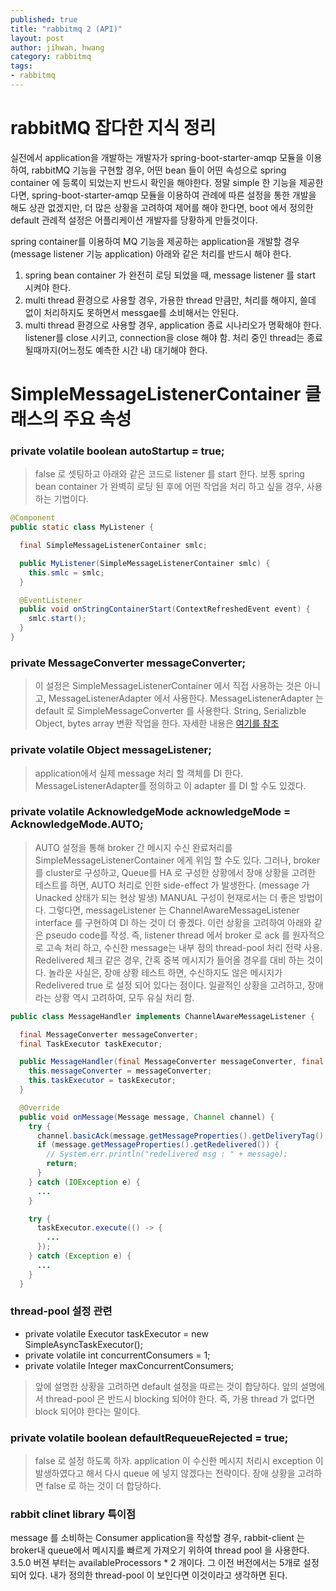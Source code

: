 ```yaml
---
published: true
title: "rabbitmq 2 (API)"
layout: post
author: jihwan, hwang
category: rabbitmq
tags:
- rabbitmq
---
```



# rabbitMQ 잡다한 지식 정리

실전에서 application을 개발하는 개발자가 spring-boot-starter-amqp 모듈을 이용하여, rabbitMQ 기능을 구현할 경우, 어떤 bean 들이 어떤 속성으로 spring container 에 등록이 되었는지 반드시 확인을 해야한다. 정말 simple 한 기능을 제공한다면, spring-boot-starter-amqp 모듈을 이용하여 관례에 따른 설정을 통한 개발을 해도 상관 없겠지만, 더 많은 상황을 고려하여 제어를 해야 한다면, boot 에서 정의한 default 관례적 설정은 어플리케이션 개발자를 당황하게 만들것이다.

spring container를 이용하여 MQ 기능을 제공하는 application을 개발할 경우(message listener 기능 application) 아래와 같은 처리를 반드시 해야 한다.

1. spring bean container 가 완전히 로딩 되었을 때, message listener 를 start 시켜야 한다.
2. multi thread 환경으로 사용할 경우, 가용한 thread 만큼만, 처리를 해야지, 쓸데 없이 처리하지도 못하면서 messgae를 소비해서는 안된다.
3. multi thread 환경으로 사용할 경우, application 종료 시나리오가 명확해야 한다.
    listener를 close 시키고, connection을 close 해야 함.
    처리 중인 thread는 종료 될때까지(어느정도 예측한 시간 내) 대기해야 한다.


# SimpleMessageListenerContainer 클래스의 주요 속성

### private volatile boolean autoStartup = true;

> false 로 셋팅하고 아래와 같은 코드로 listener 를 start 한다. 보통 spring bean container 가 완벽히 로딩 된 후에 어떤 작업을 처리 하고 싶을 경우,
사용하는 기법이다.

```java
@Component
public static class MyListener {

  final SimpleMessageListenerContainer smlc;

  public MyListener(SimpleMessageListenerContainer smlc) {
    this.smlc = smlc;
  }

  @EventListener
  public void onStringContainerStart(ContextRefreshedEvent event) {
    smlc.start();
  }
}
```

### private MessageConverter messageConverter;

> 이 설정은 SimpleMessageListenerContainer 에서 직접 사용하는 것은 아니고, MessageListenerAdapter 에서 사용한다.
MessageListenerAdapter 는 default 로 SimpleMessageConverter 를 사용한다. String, Serializble Object, bytes array 변환 작업을 한다.
자세한 내용은 [여기를 참조](http://docs.spring.io/spring-amqp/docs/1.7.0.RELEASE/reference/htmlsingle/#message-converters)


### private volatile Object messageListener;

> application에서 실제 message 처리 할 객체를 DI 한다. MessageListenerAdapter를 정의하고 이 adapter 를 DI 할 수도 있겠다.

### private volatile AcknowledgeMode acknowledgeMode = AcknowledgeMode.AUTO;

> AUTO 설정을 통해 broker 간 메시지 수신 완료처리를 SimpleMessageListenerContainer 에게 위임 할 수도 있다.
그러나, broker 를 cluster로 구성하고, Queue를 HA 로 구성한 상황에서 장애 상황을 고려한 테스트를 하면, AUTO 처리로 인한 side-effect 가 발생한다.
(message 가 Unacked 상태가 되는 현상 발생) MANUAL 구성이 현재로서는 더 좋은 방법이다. 그렇다면, messageListener 는 ChannelAwareMessageListener interface 를 구현하여
DI 하는 것이 더 좋겠다. 이런 상황을 고려하여 아래와 같은 pseudo code를 작성.
즉, listener thread 에서 broker 로 ack 를 원자적으로 고속 처리 하고, 수신한 message는 내부 정의 thread-pool 처리 전략 사용.
Redelivered 체크 같은 경우, 간혹 중복 메시지가 들어올 경우를 대비 하는 것이다. 놀라운 사실은, 장애 상황 테스트 하면, 수신하지도 않은 메시지가 Redelivered true 로 설정 되어 있다는 점이다. 일괄적인 상황을 고려하고, 장애라는 상황 역시 고려하여, 모두 유실 처리 함.

```java
public class MessageHandler implements ChannelAwareMessageListener {

  final MessageConverter messageConverter;
  final TaskExecutor taskExecutor;

  public MessageHandler(final MessageConverter messageConverter, final TaskExecutor taskExecutor) {
    this.messageConverter = messageConverter;
    this.taskExecutor = taskExecutor;
  }

  @Override
  public void onMessage(Message message, Channel channel) {
    try {
      channel.basicAck(message.getMessageProperties().getDeliveryTag(), false);
      if (message.getMessageProperties().getRedelivered()) {
        // System.err.println("redelivered msg : " + message);
        return;
      }
    } catch (IOException e) {
      ...
    }

    try {
      taskExecutor.execute(() -> {
        ...
      });
    } catch (Exception e) {
      ...
    }
  }
```


### thread-pool 설정 관련

- private volatile Executor taskExecutor = new SimpleAsyncTaskExecutor();
- private volatile int concurrentConsumers = 1;
- private volatile Integer maxConcurrentConsumers;

> 앞에 설명한 상황을 고려하면 default 설정을 따르는 것이 합당하다. 앞의 설명에서 thread-pool 은 반드시 blocking 되어야 한다.
즉, 가용 thread 가 없다면 block 되어야 한다는 말이다.

### private volatile boolean defaultRequeueRejected = true;

> false 로 설정 하도록 하자. application 이 수신한 메시지 처리시 exception 이 발생하였다고 해서 다시 queue 에 넣지 않겠다는 전략이다.
장애 상황을 고려하면 false 로 하는 것이 더 합당하다.


### rabbit clinet library 특이점

message 를 소비하는 Consumer application을 작성할 경우, rabbit-client 는 broker내 queue에서 메시지를 빠르게 가져오기 위하여 thread pool 을 사용한다.
3.5.0 버젼 부터는 availableProcessors * 2 개이다. 그 이전 버전에서는 5개로 설정되어 있다. 내가 정의한 thread-pool 이 보인다면 이것이라고 생각하면 된다.
